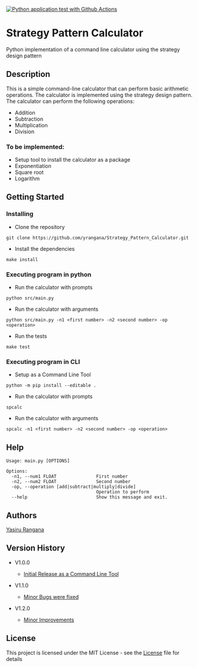 [![Python application test with Github Actions](https://github.com/yrangana/Strategy_Pattern_Calculator/actions/workflows/main.yml/badge.svg)](https://github.com/yrangana/Strategy_Pattern_Calculator/actions/workflows/main.yml)

# Strategy Pattern Calculator
Python implementation of a command line calculator using the strategy design pattern 

## Description
This is a simple command-line calculator that can perform basic arithmetic operations. The calculator is implemented using the strategy design pattern. The calculator can perform the following operations:

- Addition
- Subtraction
- Multiplication
- Division

### To be implemented:

- Setup tool to install the calculator as a package
- Exponentiation
- Square root
- Logarithm

## Getting Started

### Installing
- Clone the repository
```
git clone https://github.com/yrangana/Strategy_Pattern_Calculator.git
```
- Install the dependencies
```
make install
```

### Executing program in python

- Run the calculator with prompts
```
python src/main.py
```

- Run the calculator with arguments
```
python src/main.py -n1 <first number> -n2 <second number> -op <operation>
```

- Run the tests
```
make test
```

### Executing program in CLI

- Setup as a Command Line Tool
```
python -m pip install --editable .
```

- Run the calculator with prompts
```
spcalc
```

- Run the calculator with arguments
```
spcalc -n1 <first number> -n2 <second number> -op <operation>
```



## Help

```
Usage: main.py [OPTIONS]

Options:
  -n1, --num1 FLOAT               First number
  -n2, --num2 FLOAT               Second number
  -op, --operation [add|subtract|multiply|divide]
                                  Operation to perform
  --help                          Show this message and exit.
```

## Authors
[Yasiru Rangana](https://github.com/yrangana)

## Version History
* V1.0.0
    * [Initial Release as a Command Line Tool](https://github.com/yrangana/Strategy_Pattern_Calculator/releases/tag/V1.0.0)
* V1.1.0
    * [Minor Bugs were fixed](https://github.com/yrangana/Strategy_Pattern_Calculator/releases/tag/V1.1.0)
 
* V1.2.0
    * [Minor Improvements](https://github.com/yrangana/Strategy_Pattern_Calculator/releases/tag/V1.2.0)

## License
This project is licensed under the MIT License - see the [License](LICENSE) file for details

